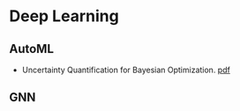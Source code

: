 # Deep Learning

## AutoML

- Uncertainty Quantification for Bayesian Optimization. [pdf](https://arxiv.org/pdf/2002.01569.pdf)

## GNN
